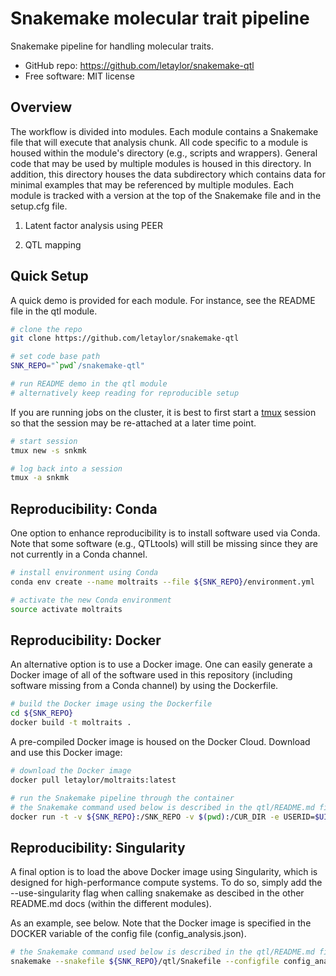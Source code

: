 Snakemake molecular trait pipeline
==================================

Snakemake pipeline for handling molecular traits.

* GitHub repo: https://github.com/letaylor/snakemake-qtl
* Free software: MIT license


Overview
--------

The workflow is divided into modules. Each module contains a Snakemake file that will execute that analysis chunk. All code specific to a module is housed within the module's directory (e.g., scripts and wrappers). General code that may be used by multiple modules is housed in this directory. In addition, this directory houses the data subdirectory which contains data for minimal examples that may be referenced by multiple modules. Each module is tracked with a version at the top of the Snakemake file and in the setup.cfg file.

1. Latent factor analysis using PEER

2. QTL mapping


Quick Setup
-----------

A quick demo is provided for each module. For instance, see the README file in the qtl module. 

```bash
# clone the repo
git clone https://github.com/letaylor/snakemake-qtl

# set code base path
SNK_REPO="`pwd`/snakemake-qtl"

# run README demo in the qtl module
# alternatively keep reading for reproducible setup
```

If you are running jobs on the cluster, it is best to first start a [tmux](https://github.com/tmux/tmux) session so that the session may be re-attached at a later time point. 

```bash
# start session
tmux new -s snkmk

# log back into a session
tmux -a snkmk
```


Reproducibility: Conda   
----------------------

One option to enhance reproducibility is to install software used via Conda. Note that some software (e.g., QTLtools) will still be missing since they are not currently in a Conda channel.

```bash
# install environment using Conda
conda env create --name moltraits --file ${SNK_REPO}/environment.yml

# activate the new Conda environment
source activate moltraits
```


Reproducibility: Docker
-----------------------

An alternative option is to use a Docker image. One can easily generate a Docker image of all of the software used in this repository (including software missing from a Conda channel) by using the Dockerfile. 

```bash
# build the Docker image using the Dockerfile
cd ${SNK_REPO}
docker build -t moltraits .
```

A pre-compiled Docker image is housed on the Docker Cloud. Download and use this Docker image:

```bash
# download the Docker image 
docker pull letaylor/moltraits:latest

# run the Snakemake pipeline through the container
# the Snakemake command used below is described in the qtl/README.md file
docker run -t -v ${SNK_REPO}:/SNK_REPO -v $(pwd):/CUR_DIR -e USERID=$UID letaylor/moltraits:latest "snakemake --snakefile /SNK_REPO/qtl/Snakefile --directory /CUR_DIR --configfile /CUR_DIR/config_analysis.json --printshellcmds"
```


Reproducibility: Singularity
----------------------------

A final option is to load the above Docker image using Singularity, which is designed for high-performance compute systems. To do so, simply add the --use-singularity flag when calling snakemake as descibed in the other README.md docs (within the different modules).

As an example, see below. Note that the Docker image is specified in the DOCKER variable of the config file (config_analysis.json).

```bash
# the Snakemake command used below is described in the qtl/README.md file
snakemake --snakefile ${SNK_REPO}/qtl/Snakefile --configfile config_analysis.json --printshellcmds --use-singularity --singularity-prefix $(pwd)/.snakemake/singularity
```
